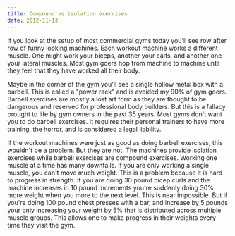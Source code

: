 ```yaml
---
title: Compound vs isolation exercises
date: 2012-11-13
---
```

If you look at the setup of most commercial gyms today you'll see row after row
of funny looking machines.  Each workout machine works a different muscle.  One
might work your biceps, another your calfs, and another one your lateral
muscles. Most gym goers hop from machine to machine until they feel that they
have worked all their body.

Maybe in the corner of the gym you'll see a single hollow metal box with a barbell.
This is called a "power rack" and is avoided my 90% of gym goers.  Barbell
exercises are mostly a lost art form as they are thought to be dangerous and
reserved for professional body builders.  But this is a fallacy brought to life
by gym owners in the past 35 years.  Most gyms don't want you to do barbell
exercises.  It requires their personal trainers to have more training, the
horror, and is considered a legal liability.  

If the workout machines were just as good as doing barbell exercises, this
wouldn't be a problem.  But they are not.  The machines provide isolation
exercises while barbell exercises are compound exercises. Working one muscle at
a time has many downfalls.  If you are only working  a single
muscle, you can't move much weight.  This is a problem because it is hard to
progress in strength.  If you are doing 30 pound bicep curls and the machine
increases in 10 pound increments you're suddenly doing 30% more weight when
you more to the next level.  This is near impossible.  But if you're doing 100
pound chest presses with a bar, and increase by 5 pounds your only increasing
your weight by 5% that is distributed across multiple muscle groups.  This
allows one to make progress in their weights every time they visit the gym.
